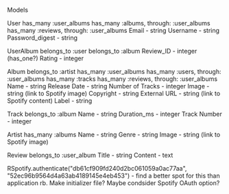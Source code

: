 Models

User
    has_many :user_albums
    has_many :albums, through: :user_albums
    has_many :reviews, through: :user_albums
    Email - string
    Username - string
    Password_digest - string
    

UserAlbum
    belongs_to :user
    belongs_to :album
    Review_ID - integer (has_one?)
    Rating - integer



Album
    belongs_to :artist
    has_many :user_albums
    has_many :users, through: :user_albums
    has_many :tracks
    has_many :reviews, through: :user_albums
    Name - string
    Release Date - string
    Number of Tracks - integer
    Image - string (link to Spotify image)
    Copyright - string
    External URL - string (link to Spotify content)
    Label - string



Track
    belongs_to :album
    Name - string
    Duration_ms - integer
    Track Number - integer


Artist
    has_many :albums
    Name - string
    Genre - string
    Image - string (link to Spotify image)


Review
    belongs_to :user_album
    Title - string
    Content - text


RSpotify.authenticate("db61cf909fd240d2bc061059a0ac77aa", "52ec96b9564d4a63ab4189145e4eb453")
    - find a better spot for this than application rb.  Make initializer file?  Maybe condsider Spotify OAuth option?